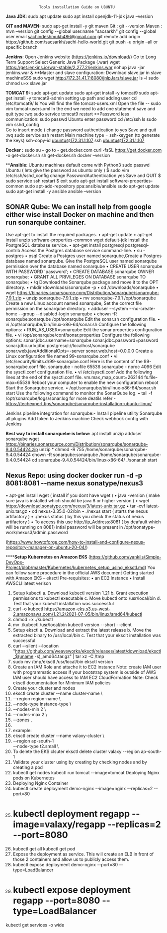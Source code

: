                    Tools installation Guide on UBUNTU

**Java JDK**:
sudo apt update
sudo apt install openjdk-11-jdk
java –version

**GIT and MAVEN:**
sudo apt-get install -y git maven
Git : git --version 
Maven : mvn –version
git config --global user.name "sacsarkh"
 git config --global user.email sachindeshmukh486@gmail.com
git remote add origin https://github.com/sacsarkh/sachi-hello-world.git
git push -u origin –all or specific branch

**Jenkins**:
Open Jenkins website (https://jenkins.io/download/)
Go to Long Term Support
 Select Generic Java Package (.war)
wget https://get.jenkins.io/war-stable/2.277.2/jenkins.war
nohup java -jar jenkins.war &
**Master and slave configuration:
Download slave.jar in slave machineSSS
sudo wget http://172.31.41.7:8080/jnlpJars/slave.jar
ls –l
sudo chmod u+x slave.jar

**TOMCAT 9:**
sudo apt-get update
sudo apt-get install -y tomcat9
sudo apt-get install -y tomcat9-admin
setting up path and adding user
cd /etc/tomcat9/
ls
You will find the file tomcat-users.xml
Open the file -- sudo vim tomcat-users.xml
In the end we need to add one statement
<user username="training" password="sunilsunil"
roles="manager-script,manager-status,manager-gui"/>
save and quit
type :wq
sudo service tomcat9 restart
**Password less communication:
sudo passwd Ubuntu
enter password
cd /etc/ssh
ls
sudo vim sshd_config	
Go to insert mode ) 
change password authentication to yes 
 Save and quit :wq
sudo service ssh restart
Main machine type = ssh-keygen (to generate the keys)
ssh-copy-id ubuntu@172.31.1.107
ssh ubuntu@172.31.1.107

**Docker :**
sudo su –
go to - get.docker.com
curl -fsSL https://get.docker.com -o get-docker.sh
sh get-docker.sh
docker –version


****Ansible**:
Ubuntu machines default come with Python3
sudo passwd Ubuntu
 ( lets give the password as ubuntu only ) 
$ sudo vim /etc/ssh/sshd_config 
change PasswordAuthentication yes 
Save and QUIT
 $ sudo service ssh restart 
$ exit
sudo apt-get install software-properties-common
sudo apt-add-repository ppa:ansible/ansible
sudo apt-get update
sudo apt-get install -y ansible
ansible –version

SONAR Qube:
We can install help from google either wise install Docker on machine and then run sonarqube container.
----------------------------------------------------------------------------------------------------------------------------
Use apt-get to install the required packages.
•	apt-get update
•	apt-get install unzip software-properties-common wget default-jdk
Install the PostgreSQL database service.
•	apt-get install postgresql postgresql-contrib
Access the Postgres database service command-line.
•	su - postgres
•	psql
Create a Postgres user named sonarqube,Create a Postgres database named sonarqube. Give the PostgreSQL user named sonarqube permission over the database named sonarqube
•	CREATE USER sonarqube WITH PASSWORD 'password';
•	CREATE DATABASE sonarqube OWNER sonarqube;
•	GRANT ALL PRIVILEGES ON DATABASE sonarqube TO sonarqube;
•	\q
Download the Sonarqube package and move it to the OPT directory.
•	mkdir /downloads/sonarqube -p
•	cd /downloads/sonarqube
•	wget https://binaries.sonarsource.com/Distribution/sonarqube/sonarqube-7.9.1.zip
•	unzip sonarqube-7.9.1.zip
•	mv sonarqube-7.9.1 /opt/sonarqube
Create a new Linux account named sonarqube, Set the correct file permission on the sonarqube directory.
•	adduser --system --no-create-home --group --disabled-login sonarqube
•	chown -R sonarqube:sonarqube /opt/sonarqube
Edit the sonar.sh configuration file.
•	vi /opt/sonarqube/bin/linux-x86-64/sonar.sh
Configure the following options:
•	RUN_AS_USER=sonarqube
Edit the sonar.properties configuration file.
•	vi /opt/sonarqube/conf/sonar.properties
Configure the following options:
  sonar.jdbc.username=sonarqube
  sonar.jdbc.password=password
  sonar.jdbc.url=jdbc:postgresql://localhost/sonarqube
  sonar.web.javaAdditionalOpts=-server
  sonar.web.host=0.0.0.0
Create a Linux configuration file named 99-sonarqube.conf
•	vi /etc/security/limits.d/99-sonarqube.conf
Here is the content of the 99-sonarqube.conf file.
sonarqube   -   nofile   65536
sonarqube   -   nproc    4096
Edit the sysctl.conf configuration file.
•	vi /etc/sysctl.conf
Add the following lines at the end of the sysctl.conf file.
  vm.max_map_count=262144
  fs.file-max=65536
Reboot your computer to enable the new configuration
reboot
Start the Sonarqube service.
•	/opt/sonarqube/bin/linux-x86-64/sonar.sh start
Use the following command to monitor the SonarQube log.
•	tail -f /opt/sonarqube/logs/sonar.log
for more deatils refer - https://techexpert.tips/sonarqube/sonarqube-installation-ubuntu-linux/

Jenkins pipeline integration for sonarqube:-
Install pipeline utility
Sonarqube all plugins
Add token to Jenkins machine
Check webhook config with Jenkins

**Best way to install sonarquebe is below:**
apt install unzip
adduser sonarqube
wget https://binaries.sonarsource.com/Distribution/sonarqube/sonarqube-9.4.0.54424.zip
unzip *
chmod -R 755 /home/sonarqube/sonarqube-9.4.0.54424
chown -R sonarqube:sonarqube /home/sonarqube/sonarqube-9.4.0.54424
cd sonarqube-9.4.0.54424/bin/linux-x86-64/
./sonar.sh start

Nexus Repo:
using docker
docker run -d -p 8081:8081 --name nexus sonatype/nexus3
-------------------------------------------------------------------
•	apt-get install wget ( install if you dont have wget )
•	java -version ( make sure java is installed which should be java 8 or higher version )
•	wget https://download.sonatype.com/nexus/3/latest-unix.tar.gz
•	tar -xvf latest-unix.tar.gz
•	cd nexus-3.35.0-02/bin
•	./nexus start ( starts the nexus artifactory )
•	./nexus status ( by this you check the status of nexus artifactory )
•	To access this use http://ip_Address:8081 ( by deafault which will be running on 8081)
intial password will be present in /opt/sonatype-work/nexus3/admin.password

(https://www.howtoforge.com/how-to-install-and-configure-nexus-repository-manager-on-ubuntu-20-04/)





******Setup Kubernetes on Amazon EKS**
(https://github.com/yankils/Simple-DevOps-Project/blob/master/Kubernetes/kubernetes_setup_using_eksctl.md)
You can follow same procedure in the official AWS document Getting started with Amazon EKS – eksctl
Pre-requisites:
•	an EC2 Instance
•	Install AWSCLI latest verison
1.	Setup kubectl
a. Download kubectl version 1.21
b. Grant execution permissions to kubectl executable
c. Move kubectl onto /usr/local/bin
d. Test that your kubectl installation was successful
2.	curl -o kubectl https://amazon-eks.s3.us-west-2.amazonaws.com/1.21.2/2021-07-05/bin/linux/amd64/kubectl
3.	chmod +x ./kubectl
4.	mv ./kubectl /usr/local/bin 
kubectl version --short --client
5.	Setup eksctl
a. Download and extract the latest release
b. Move the extracted binary to /usr/local/bin
c. Test that your eksclt installation was successful
6.	curl --silent --location "https://github.com/weaveworks/eksctl/releases/latest/download/eksctl_$(uname -s)_amd64.tar.gz" | tar xz -C /tmp
7.	sudo mv /tmp/eksctl /usr/local/bin
eksctl version
8.	Create an IAM Role and attache it to EC2 instance
Note: create IAM user with programmatic access if your bootstrap system is outside of AWS
IAM user should have access to
IAM
EC2
CloudFormation
Note: Check eksctl documentaiton for Minimum IAM policies
9.	Create your cluster and nodes
10.	eksctl create cluster --name cluster-name  \
11.	--region region-name \
12.	--node-type instance-type \
13.	--nodes-min 2 \
14.	--nodes-max 2 \ 
15.	--zones <AZ-1>,<AZ-2>
16.	
17.	example:
18.	eksctl create cluster --name valaxy-cluster \
19.	   --region ap-south-1 \
--node-type t2.small \
20.	To delete the EKS clsuter
eksctl delete cluster valaxy --region ap-south-1
21.	Validate your cluster using by creating by checking nodes and by creating a pod
22.	kubectl get nodes
kubectl run tomcat --image=tomcat 
Deploying Nginx pods on Kubernetes
23.	Deploying Nginx Container
24.	kubectl create deployment  demo-nginx --image=nginx --replicas=2 --port=80
25.	# kubectl deployment regapp --image=valaxy/regapp --replicas=2 --port=8080
26.	kubectl get all
kubectl get pod
27.	Expose the deployment as service. This will create an ELB in front of those 2 containers and allow us to publicly access them.
28.	kubectl expose deployment demo-nginx --port=80 --type=LoadBalancer
29.	# kubectl expose deployment regapp --port=8080 --type=LoadBalancer
kubectl get services -o wide






